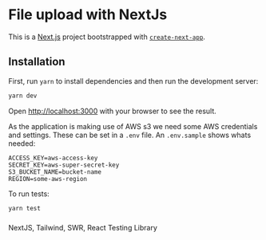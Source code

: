 # File upload with NextJs

This is a [Next.js](https://nextjs.org/) project bootstrapped with [`create-next-app`](https://github.com/vercel/next.js/tree/canary/packages/create-next-app).


## Installation

First, run `yarn` to install dependencies and then run the development server:

```bash
yarn dev
```

Open [http://localhost:3000](http://localhost:3000) with your browser to see the result.

As the application is making use of AWS s3 we need some AWS credentials and settings. These can be set in a `.env` file. An `.env.sample` shows whats needed:

```
ACCESS_KEY=aws-access-key
SECRET_KEY=aws-super-secret-key
S3_BUCKET_NAME=bucket-name
REGION=some-aws-region
```

To run tests:

```bash
yarn test
```


### 

NextJS, Tailwind, SWR, React Testing Library
